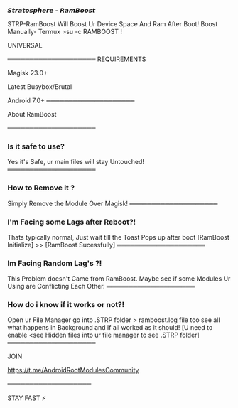 
𝙎𝙩𝙧𝙖𝙩𝙤𝙨𝙥𝙝𝙚𝙧𝙚 - 𝙍𝙖𝙢𝘽𝙤𝙤𝙨𝙩

STRP-RamBoost Will Boost Ur Device Space And Ram After Boot! 
Boost Manually- Termux >su -c RAMBOOST ! 

UNIVERSAL

════════════════════
REQUIREMENTS

Magisk 23.0+

Latest Busybox/Brutal

Android 7.0+
════════════════════

 About RamBoost 
 
════════════════════
### Is it safe to use?

Yes it's Safe, ur main files will stay Untouched!
════════════════════
### How to Remove it ?

Simply Remove the Module Over Magisk!
════════════════════
### I'm Facing some Lags after Reboot?!

Thats typically normal, Just wait till the Toast Pops up after boot
[RamBoost Initialize] >> [RamBoost Sucessfully]
════════════════════
### Im Facing Random Lag's ?!

This Problem doesn't Came from RamBoost. Maybe see if some Modules Ur Using are Conflicting Each Other.
════════════════════
### How do i know if it works or not?!

Open ur File Manager go into 
.STRP folder > ramboost.log file too see all what happens in Background and if all worked as it should!
[U need to enable <see Hidden files into ur file manager to see .STRP folder]
════════════════════

JOIN

https://t.me/AndroidRootModulesCommunity

═══════════════════

 STAY FAST ⚡️
